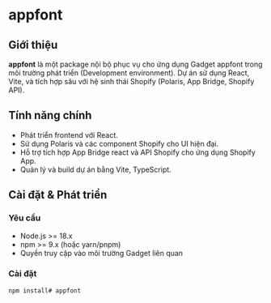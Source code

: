 # appfont

## Giới thiệu

**appfont** là một package nội bộ phục vụ cho ứng dụng Gadget appfont trong môi trường phát triển (Development environment). Dự án sử dụng React, Vite, và tích hợp sâu với hệ sinh thái Shopify (Polaris, App Bridge, Shopify API).

## Tính năng chính

- Phát triển frontend với React.
- Sử dụng Polaris và các component Shopify cho UI hiện đại.
- Hỗ trợ tích hợp App Bridge react và API Shopify cho ứng dụng Shopify App.
- Quản lý và build dự án bằng Vite, TypeScript.

## Cài đặt & Phát triển

### Yêu cầu

- Node.js >= 18.x
- npm >= 9.x (hoặc yarn/pnpm)
- Quyền truy cập vào môi trường Gadget liên quan

### Cài đặt

```bash
npm install# appfont
